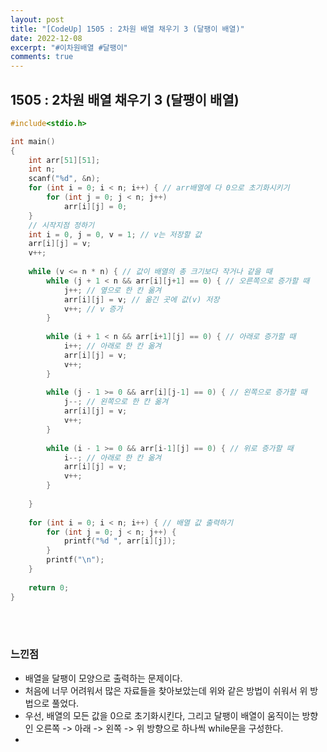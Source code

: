 ```yaml
---
layout: post
title: "[CodeUp] 1505 : 2차원 배열 채우기 3 (달팽이 배열)"
date: 2022-12-08
excerpt: "#이차원배열 #달팽이"
comments: true
---
```


## 1505 : 2차원 배열 채우기 3 (달팽이 배열) <br>

```C
#include<stdio.h>

int main() 
{
    int arr[51][51];
    int n;
    scanf("%d", &n);
    for (int i = 0; i < n; i++) { // arr배열에 다 0으로 초기화시키기  
    	for (int j = 0; j < n; j++)
    		arr[i][j] = 0;
	}
	// 시작지점 정하기
	int i = 0, j = 0, v = 1; // v는 저장할 값  
	arr[i][j] = v;
	v++;
	
	while (v <= n * n) { // 값이 배열의 총 크기보다 작거나 같을 때  
		while (j + 1 < n && arr[i][j+1] == 0) { // 오른쪽으로 증가할 때 
			j++; // 옆으로 한 칸 옮겨
			arr[i][j] = v; // 옮긴 곳에 값(v) 저장 
			v++; // v 증가 
		}
		
		while (i + 1 < n && arr[i+1][j] == 0) { // 아래로 증가할 때 
			i++; // 아래로 한 칸 옮겨
			arr[i][j] = v;
			v++; 
		}
		
		while (j - 1 >= 0 && arr[i][j-1] == 0) { // 왼쪽으로 증가할 때 
			j--; // 왼쪽으로 한 칸 옮겨 
			arr[i][j] = v;
			v++;
		}
		
		while (i - 1 >= 0 && arr[i-1][j] == 0) { // 위로 증가할 때 
			i--; // 아래로 한 칸 옮겨 
			arr[i][j] = v;
			v++;
		} 
		
	}
	
	for (int i = 0; i < n; i++) { // 배열 값 출력하기
		for (int j = 0; j < n; j++) {
			printf("%d ", arr[i][j]);
		}
		printf("\n");
	}
	 
	return 0;
}
```
<br>
<br>

### 느낀점 <br>
* 배열을 달팽이 모양으로 출력하는 문제이다. 
* 처음에 너무 어려워서 많은 자료들을 찾아보았는데 위와 같은 방법이 쉬워서 위 방법으로 풀었다.
* 우선, 배열의 모든 값을 0으로 초기화시킨다, 그리고 달팽이 배열이 움직이는 방향인 오른쪽 -> 아래 -> 왼쪽 -> 위 방향으로 하나씩 while문을 구성한다. 
* 
